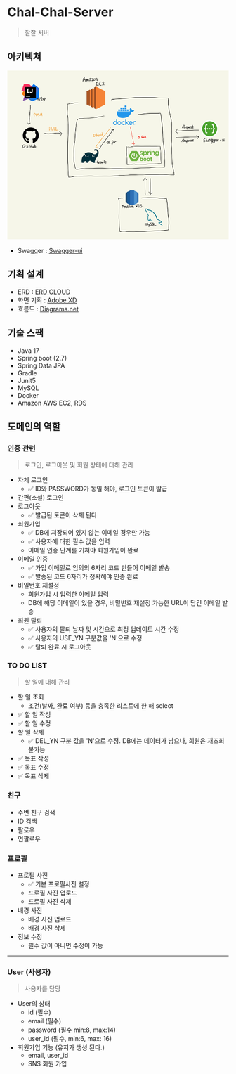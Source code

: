 # Chal-Chal-Server
> 찰찰 서버

아키텍쳐
-------------
![img.png](img.png)
- Swagger : [Swagger-ui](https://chalchal.app/swagger-ui/)

기획 설계
-------------
- ERD : [ERD CLOUD](https://www.erdcloud.com/d/s7cTuEjDARQJz2dH9)
- 화면 기획 : [Adobe XD](https://xd.adobe.com/view/cd432a5b-9f97-4d58-8e9c-9f31ce9a6dad-9810/)
- 흐름도 : [Diagrams.net](https://viewer.diagrams.net/index.html?target=blank&highlight=0000ff&edit=_blank&nav=1&title=chalchal-flow.png#R7V1bl5u2Fv41rD5NFiCuj2DPpKcnTU%2BanpPmkbEZmwabKWYu7q8%2FEkjYSMJcjMDGZGUlIITA2nt%2F%2Byohgdnm%2FWPsPa9%2FjZZ%2BKKny8l0Cc0lVFdNS4H%2BoZZ%2B16KqWNaziYIk7HRq%2BBv%2F4uFHGrS%2FB0t8VOiZRFCbBc7FxEW23%2FiIptHlxHL0Vuz1FYfGpz97KZxq%2BLryQbf0WLJN11mqp5qH9Zz9YrcmTFcPOrmw80hn%2Fkt3aW0ZvR03gXgKzOIqS7GjzPvNDNHlkXr79a%2F8t%2FPTD%2BPjLl93f3n%2Fdf%2F%2Fx%2BX932WAPTW7Jf0Lsb5PWQwPv8fcv7hczSD47rxs1kX9bf7ozMTFfvfAFTxj%2BscmezGAcvWyXPhpFloD7tg4S%2F%2Buzt0BX3yDPwLZ1sgnhmQIPd0kc%2FfBnURjF6d0AKBrQNXjlKQjDo3ZDMw3LxO2%2FwfGCBHGYhp7xFG2To65P6R%2FYXnMe8Hy9%2BnHivx9xAZ6Xj3608ZN4D7vgq3cKoTFmck3D528HllFN3LY%2BYhfVwI0eZtNVPviBFPAAU6MBZXSrY8oU5xnILEmerIW%2FWDBE3EZbX%2BTkm2b15APAmXzFEjb5xq1OviKzk2%2FxJh9owibf7n%2Fyn3yDM%2FnwytK0H2VZJAVydj%2FF%2Fmqv7K%2BwBLifS7YjWTPpfibZrmTL0r0jubIE3wG13EuWLoEHlk7raPP4squhN4hyJfj%2F4G2CEE3Jz3746ifBwsMXsImhwDl1vTBYbeHJAhLFj3P6EUWfDowIv13BM%2BNw9kcEHz%2B%2F04RKlkxJls7SNZe2Y7oKI6vKkPVzxFDMX0LzCZ9GcbKOVtHWC%2B8PrW5R9o5o%2BJefJHtMHu8liWDTYYRPUTrnCkVFdO5vlw6y9OD5YxgtfmRNDwH6dekz4Bnub%2FFpfMw8offoh663%2BLFKX%2FQsIEWTcZLYOWpm%2FWM%2F9JLgtWh68uiIR%2FpPFMDXOHSJnp52flI040gfwlcGzVeW%2FUEvPmkXvcQLH994aixdrxwr8eKVnzBjpQyYT0R7ngTtoKZcHyg19AGFIqvQ2%2B0w91QwlzC0YChhctCCpwWEqWGOZ4Cmfy65mnTvSo4t2RppgU%2BQUSOkkp3SzTIkB%2F5iI4Rv6T7G8GiFjtJLmuQqKUmB5E5Ko8gGwLo0pdHYEr4yhVCt7yCN4%2F2f%2BZPhyXd0AoESn87fjy%2FO962wIsPZanmsVEltdVBujwKKBW2KtWprF3okBqsE6xZzsndGYO%2BoNCSeYe%2BoNG%2F3bu9wojoVWjU1eZzZwfZB3WTJmVRnUXUytB1cdbJxjO%2F%2BbgKgawMgpRo0agNQNZYJxh8ycZ0A0Oi8MJo8gzthyhSzgUO9B8mfB5Mbnn0nD4HHB%2BsbnbQzvjP5rVbblfBEGEn%2BYAMACsx01ydmAbVEGTY34ulwE%2B0OlAAW5A5vf9TtGXXYcX5WDrO08AG54ZsVb4AH2Tt0i59sWOQGlfrBJT54wblM9ucSK%2FrlWg2Adn5BWwmkHSBmJNEmg97GZIDHFjpwDHTMjQS68%2FRGV7IBChsebkxtDRcOa00%2BzsnwoMozUHr1cRROfBDxhJIGgh3JNTEfZAwxkfNUivACyMnGJ25ZvSnNIr65oXpspuZGay%2BGKgHrat1pXLDupKxXxr%2BqrTuZkWjJEaw7VdbdvkF56trsq8u6mAvkD7KqaUVfoc%2BEPZXaVVW7JTfTqX9mJNHczBYG3WA0osT3USqUQ8dC0DwiYVmW0akQ7Lk3tMnpALm7nA5nLNFiwRax3LJYNLOZutYNl2vV0Nb%2BOUxv0vE9UVE5k5YupSIqR99A3kxoVE5lQxQ3aGb1E5VroHF0RVWLzKD0anYR8SK82zoITptwmipI3OgHAbNC3CpuECRutYM%2BOir3y%2Bo4LcDI49XnC02F4gubE8DpNWGo1lg2NMFgH5YI8c2uCC%2BLvGy2RUutaiRRaEkeXF7vTsur3gdactYz3c8RHlpWemCiRMrosFGnl%2FUNjo2AX9JuqaS6xUG5LHRgpi2u5Bpo1YEq%2F%2FT5JylLT0GS2VleS0babfRU0wcvgQGc9OOk0WppNH7hjNJnPoKAX6W6JMJ5NeqSXrYpt1WXOhUX0Grm9xurS1r76UZDdUndIEZdAp5zMU9XFMnpgYKWGWE0htA9J2g8Gx8a0%2F7FBaAxu6jiZtH4%2BrLDBGSr0bhhim1oNNZNpSgodICmPhrTI9E7fDRG486XzE4u%2FhTpPOUG661LDdmYqS7Qd6cfVeW9V94iyCCpsR%2FJ2OVNuCPRedHH0ELJmG6tNRI9EhCVfDA1%2FiuXvxl1Q3W2gs7795GtIC9Z7VDkGxg4KH9h2YyYj86hAIMH5TTOZkMTunaMrpWOASHvtaArE%2FmnrfT2qd2zKym6tvc13vqLOYo%2BOyQOcrzywknhLN9EZ3QQRu8qMXxeQauxR8rYIewycq5a3QVhFwJjZfnIFoXudDhalN8G6LReHy6Yxok6lkJgup4MbTGVVaTMxw%2BBvLAwb7dacQjI29akXEWNPYkK6IDM4PThlyCU0mfkaRW1RpK7V%2FoQfpksiGvMcWt119wRNXYt5gmt6%2FXW5gm9SEMXVa9e9srlv9EeIKSsT0GPS%2FEYmq%2BjGolIgrLags5FUhlCwtRJwi5Ewq6sDppeMn6G0qPzKWeXEpRq1yEkjLd1N3QZAN6%2FBfsON%2BGQq2VB5MFikjqn1nnCvxsuEimL251vy5%2BfMan7oF5gbSo3b1Oo2LYospmwVbriRCmNLlOQC9nZq7OAUTFSZ3Y%2FVdeuVy0dr7hBkLzzUgvs%2FnXZR0i09CMk2fa3FgML0FpIitLObD6GbIpg4YUOvrAJlssMMPxd8I%2F3mA6F5ALPLhxXdyV9jsaCaLHDiJBL%2BNGXqh4tHQFk%2BYfFhFk%2Fdb4hxgun0mWK3X2zgg2vQKRV5SX6Jwx2yYWRLv%2FIWNlnyYSRTqFgRecYrv2SbvLbL8RvN8B1acgya7G5hqRVrSj79vTqZTHqzuB57S7K%2BKE1yPIhKYuKIcFR48iripSL28nB4K9WRtviZhWqOlqkfJvUGX4dnDG5iZebsb0WlcWuZ2m9cqe%2FhTvskyqXEVfcIUjT8R07Cj8zV8%2B2eDuU326NrVWkV14jPVR9jMH%2FbBZXF469eIlShcPThldbVkIb10h3%2FCefcx0bbcwLIw152GSkTEZKd0aKoXRmpBi0jy7MSCHbtTR4N60HI8VkI5WThA4T7rqyMhUqeGSoLbcSBjTX19s7%2B9xgl1GxtliR9VP9BUkjJzg2SeMNF02UMG1jIVO1nhSfelJqKrtXfHLvdHdBMslb%2FeqQhfpkxT520a10S82ydUXDJvmAAWywlJgkn5%2F%2BEeiVUHsuaFo9r0RYis%2FkLZfNoi8I%2BQo0M%2F5%2BiciFu2x2HdhBNZ7f0xkj10nQZrb20PPxf2mEBv7NcvZGuhe1K1kP6AA%2FEf6C7KE46HNBPIMR%2BZhdWn1P54xMvsGySv7JhDM9WHgaR4h2B7CALv7612jpox7%2FBw%3D%3D)

기술 스팩
-------------
* Java 17
* Spring boot (2.7)
* Spring Data JPA
* Gradle
* Junit5
* MySQL
* Docker
* Amazon AWS EC2, RDS

도메인의 역할
-------------
### 인증 관련
> 로그인, 로그아웃 및 회원 상태에 대해 관리
  * 자체 로그인
      * ✅ ID와 PASSWORD가 동일 해야, 로그인 토큰이 발급
  * 간편(소셜) 로그인
  * 로그아웃
      * ✅ 발급된 토큰이 삭제 된다
  * 회원가입
      * ✅ DB에 저장되어 있지 않는 이메일 경우만 가능 
      * ✅ 사용자에 대한 필수 값을 입력
      * 이메일 인증 단계를 거쳐야 회원가입이 완료
  * 이메일 인증
      * ✅ 가입 이메일로 임의의 6자리 코드 만들어 이메일 발송
      * ✅ 발송된 코드 6자리가 정확해야 인증 완료
  * 비밀번호 재설정
      * 회원가입 시 입력한 이메일 입력
      * DB에 해당 이메일이 있을 경우, 비밀번호 재설정 가능한 URL이 담긴 이메일 발송
  * 회원 탈퇴
      * ✅ 사용자의 탈퇴 날짜 및 시간으로 최정 업데이트 시간 수정
      * ✅ 사용자의 USE_YN 구분값을 'N'으로 수정 
      * ✅ 탈퇴 완료 시 로그아웃

### TO DO LIST
> 할 일에 대해 관리
  * 할 일 조회 
      * 조건(날짜, 완료 여부) 등을 충족한 리스트에 한 해 select
  * ✅ 할 일 작성 
  * ✅ 할 일 수정
  * 할 일 삭제
      * ✅ DEL_YN 구분 값을 'N'으로 수정. DB에는 데이터가 남으나, 회원은 재조회 불가능
  * ✅ 목표 작성
  * ✅ 목표 수정
  * ✅ 목표 삭제

### 친구
  * 주변 친구 검색
  * ID 검색
  * 팔로우
  * 언팔로우

### 프로필
* 프로필 사진
    * ✅ 기본 프로필사진 설정
    * 프로필 사진 업로드
    * 프로필 사진 삭제
* 배경 사진
    * 배경 사진 업로드
    * 배경 사진 삭제
* 정보 수정
    * 필수 값이 아니면 수정이 가능

------------

### User (사용자)
> 사용자를 담당
  * User의 상태
    * id (필수)
    * email (필수)
    * password (필수 min:8, max:14)
    * user_id (필수, min:6, max: 16)
  * 회원가입 기능 (유저가 생성 된다.)
    * email, user_id
    * SNS 회원 가입
